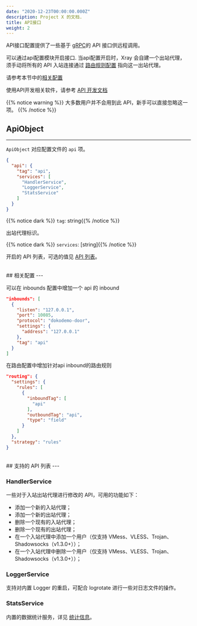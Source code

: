 ```yaml
---
date: "2020-12-23T00:00:00.000Z"
description: Project X 的文档.
title: API接口
weight: 2
---
```




API接口配置提供了一些基于 [gRPC](https://grpc.io/)的 API 接口供远程调用。  

可以通过api配置模块开启接口. 当api配置开启时，Xray 会自建一个出站代理， 须手动将所有的 API 入站连接通过 [路由规则配置](../routing) 指向这一出站代理。  

请参考本节中的[相关配置](#相关配置)

使用API开发相关软件，请参考 [API 开发文档](https://github.com/crossfw/Xray-API-documents)

{{% notice warning %}}
大多数用户并不会用到此 API，新手可以直接忽略这一项。
{{% /notice %}}

## ApiObject
---
`ApiObject` 对应配置文件的 `api` 项。

```json
{
  "api": {
    "tag": "api",
    "services": [
      "HandlerService",
      "LoggerService",
      "StatsService"
    ]
  }
}
```
{{% notice dark %}} `tag`: string{{% /notice %}}

出站代理标识。

{{% notice dark %}} `services`: \[string\]{{% /notice %}}

开启的 API 列表，可选的值见 [API 列表](#支持的-api-列表)。

<br />
## 相关配置
---

可以在 inbounds 配置中增加一个 api 的 inbound

```json
"inbounds": [
  {
    "listen": "127.0.0.1",
    "port": 10085,
    "protocol": "dokodemo-door",
    "settings": {
      "address": "127.0.0.1"
    },
    "tag": "api"
  }
]
```

在路由配置中增加针对api inbound的路由规则

```json
"routing": {
  "settings": {
    "rules": [
      {
        "inboundTag": [
          "api"
        ],
        "outboundTag": "api",
        "type": "field"
      }
    ]
  },
  "strategy": "rules"
}
```

<br />
## 支持的 API 列表
---

### HandlerService

一些对于入站出站代理进行修改的 API，可用的功能如下：

- 添加一个新的入站代理；
- 添加一个新的出站代理；
- 删除一个现有的入站代理；
- 删除一个现有的出站代理；
- 在一个入站代理中添加一个用户（仅支持 VMess、VLESS、Trojan、Shadowsocks（v1.3.0+））；
- 在一个入站代理中删除一个用户（仅支持 VMess、VLESS、Trojan、Shadowsocks（v1.3.0+））；

### LoggerService

支持对内置 Logger 的重启，可配合 logrotate 进行一些对日志文件的操作。

### StatsService

内置的数据统计服务，详见 [统计信息](../stats)。
